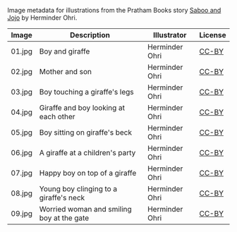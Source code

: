 Image metadata for illustrations from the Pratham Books story [Saboo and Jojo](https://storyweaver.org.in/stories/1017-saboo-and-jojo) by Herminder Ohri.

Image | Description | Illustrator | License
----- | ----------- | ----------- | -------
01.jpg | Boy and giraffe | Herminder Ohri | [CC-BY](https://creativecommons.org/licenses/by/4.0/)
02.jpg | Mother and son | Herminder Ohri | [CC-BY](https://creativecommons.org/licenses/by/4.0/)
03.jpg | Boy touching a giraffe's legs | Herminder Ohri | [CC-BY](https://creativecommons.org/licenses/by/4.0/)
04.jpg | Giraffe and boy looking at each other | Herminder Ohri | [CC-BY](https://creativecommons.org/licenses/by/4.0/)
05.jpg | Boy sitting on giraffe's beck | Herminder Ohri | [CC-BY](https://creativecommons.org/licenses/by/4.0/)
06.jpg | A giraffe at a children's party | Herminder Ohri | [CC-BY](https://creativecommons.org/licenses/by/4.0/)
07.jpg | Happy boy on top of a giraffe | Herminder Ohri | [CC-BY](https://creativecommons.org/licenses/by/4.0/)
08.jpg | Young boy clinging to a giraffe's neck | Herminder Ohri | [CC-BY](https://creativecommons.org/licenses/by/4.0/)
09.jpg | Worried woman and smiling boy at the gate | Herminder Ohri | [CC-BY](https://creativecommons.org/licenses/by/4.0/)
